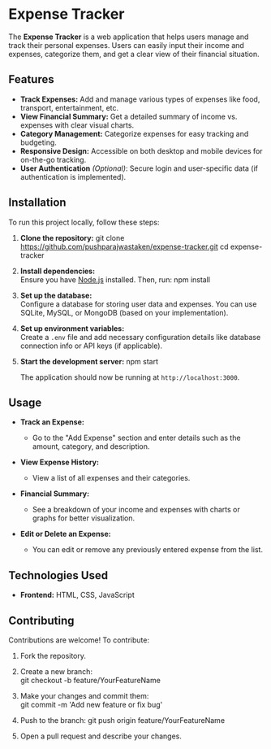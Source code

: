 
# Expense Tracker

The **Expense Tracker** is a web application that helps users manage and track their personal expenses. Users can easily input their income and expenses, categorize them, and get a clear view of their financial situation.



## Features

- **Track Expenses:** Add and manage various types of expenses like food, transport, entertainment, etc.
- **View Financial Summary:** Get a detailed summary of income vs. expenses with clear visual charts.
- **Category Management:** Categorize expenses for easy tracking and budgeting.
- **Responsive Design:** Accessible on both desktop and mobile devices for on-the-go tracking.
- **User Authentication** *(Optional)*: Secure login and user-specific data (if authentication is implemented).


## Installation

To run this project locally, follow these steps:

1. **Clone the repository:**
   git clone https://github.com/pushparajwastaken/expense-tracker.git
   cd expense-tracker
2. **Install dependencies:**  
   Ensure you have [Node.js](https://nodejs.org/) installed. Then, run:
   npm install
  

3. **Set up the database:**  
   Configure a database for storing user data and expenses. You can use SQLite, MySQL, or MongoDB (based on your implementation).

4. **Set up environment variables:**  
   Create a `.env` file and add necessary configuration details like database connection info or API keys (if applicable).

5. **Start the development server:**
   npm start


   The application should now be running at `http://localhost:3000`.

## Usage

- **Track an Expense:**  
  - Go to the "Add Expense" section and enter details such as the amount, category, and description.
  
- **View Expense History:**  
  - View a list of all expenses and their categories.

- **Financial Summary:**  
  - See a breakdown of your income and expenses with charts or graphs for better visualization.

- **Edit or Delete an Expense:**  
  - You can edit or remove any previously entered expense from the list.

## Technologies Used

- **Frontend:** HTML, CSS, JavaScript 

## Contributing

Contributions are welcome! To contribute:

1. Fork the repository.
2. Create a new branch:  
   git checkout -b feature/YourFeatureName

3. Make your changes and commit them:  
   git commit -m 'Add new feature or fix bug'
4. Push to the branch: 
   git push origin feature/YourFeatureName
  
5. Open a pull request and describe your changes.

